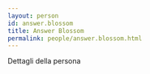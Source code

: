 ```yaml
---
layout: person
id: answer.blossom
title: Answer Blossom
permalink: people/answer.blossom.html
---
```


Dettagli della persona